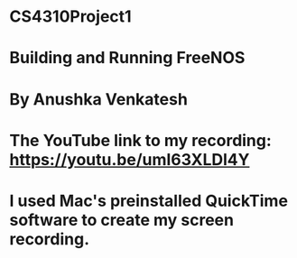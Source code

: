# CS4310Project1
# Building and Running FreeNOS
# By Anushka Venkatesh
# The YouTube link to my recording: https://youtu.be/umI63XLDl4Y
# I used Mac's preinstalled QuickTime software to create my screen recording. 
